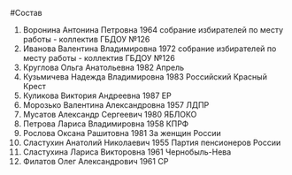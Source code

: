#Состав
1. Воронина Антонина Петровна 1964 собрание избирателей по месту работы - коллектив ГБДОУ №126
2. Иванова Валентина Владимировна 1972 собрание избирателей по месту работы - коллектив ГБДОУ №126
3. Круглова Ольга Анатольевна 1982 Апрель
4. Кузьмичева Надежда Владимировна 1983 Российский Красный Крест
5. Куликова Виктория Андреевна 1987 ЕР
6. Морозько Валентина Александровна 1957 ЛДПР
7. Мусатов Александр Сергеевич 1980 ЯБЛОКО
8. Петрова Лариса Владимировна 1958 КПРФ
9. Рослова Оксана Рашитовна 1981 За женщин России
10. Сластухин Анатолий Николаевич 1955 Партия пенсионеров России
11. Сластухина Лариса Викторовна 1961 Чернобыль-Нева
12. Филатов Олег Александрович 1961 СР
